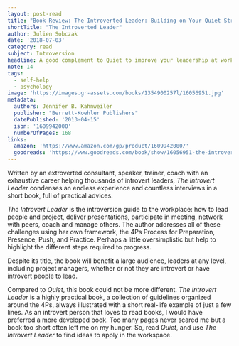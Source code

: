 ```yaml
---
layout: post-read
title: "Book Review: The Introverted Leader: Building on Your Quiet Strength"
shortTitle: "The Introverted Leader"
author: Julien Sobczak
date: '2018-07-03'
category: read
subject: Introversion
headline: A good complement to Quiet to improve your leadership at work
note: 14
tags:
  - self-help
  - psychology
image: 'https://images.gr-assets.com/books/1354900257l/16056951.jpg'
metadata:
  authors: Jennifer B. Kahnweiler
  publisher: "Berrett-Koehler Publishers"
  datePublished: '2013-04-15'
  isbn: '1609942000'
  numberOfPages: 168
links:
  amazon: 'https://www.amazon.com/gp/product/1609942000/'
  goodreads: 'https://www.goodreads.com/book/show/16056951-the-introverted-leader'
---
```


Written by an extroverted consultant, speaker, trainer, coach with an exhaustive career helping thousands of introvert leaders, *The Introvert Leader* condenses an endless experience and countless interviews in a short book, full of practical advices.

*The Introvert Leader* is the introversion guide to the workplace: how to lead people and project, deliver presentations, participate in meeting, network with peers, coach and manage others. The author addresses all of these challenges using her own framework, the 4Ps Process for Preparation, Presence, Push, and Practice. Perhaps a little oversimplistic but help to highlight the different steps required to progress.

Despite its title, the book will benefit a large audience, leaders at any level, including project managers, whether or not they are introvert or have introvert people to lead.

Compared to *Quiet*, this book could not be more different. *The Introvert Leader* is a highly practical book, a collection of guidelines organized around the 4Ps, always illustrated with a short real-life example of just a few lines. As an introvert person that loves to read books, I would have preferred a more developed book. Too many pages never scared me but a book too short often left me on my hunger. So, read *Quiet*, and use *The Introvert Leader* to find ideas to apply in the workspace.




